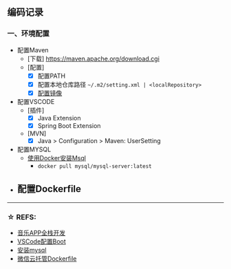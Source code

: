 ## 编码记录
### 一、环境配置
- 配置Maven
  - [下载] https://maven.apache.org/download.cgi
  - [配置] 
    - [x] 配置PATH
    - [x] 配置本地仓库路径 `~/.m2/setting.xml | <localRepository>`
    - [x] [配置镜像](https://developer.aliyun.com/mirror/maven)
- 配置VSCODE
  - [插件]
    - [x] Java Extension
    - [x] Spring Boot Extension
  - [MVN]
    - [x] Java > Configuration > Maven: UserSetting
- 配置MYSQL
  - [使用Docker安装Msql](https://www.jianshu.com/p/eb3d9129d880)  
    - `docker pull mysql/mysql-server:latest`
- 配置Dockerfile
  - 
------
### ☆ REFS:
- [音乐APP全栈开发](https://www.bilibili.com/video/BV1XQ4y1a7mX?spm_id_from=333.999.0.0)
- [VSCode配置Boot](https://blog.csdn.net/zyd573803837/article/details/109263219)
- [安装mysql](https://www.jianshu.com/p/eb3d9129d880)
- [微信云托管Dockerfile](https://github.com/WeixinCloud/wxcloudrun-springboot/blob/main/Dockerfile)